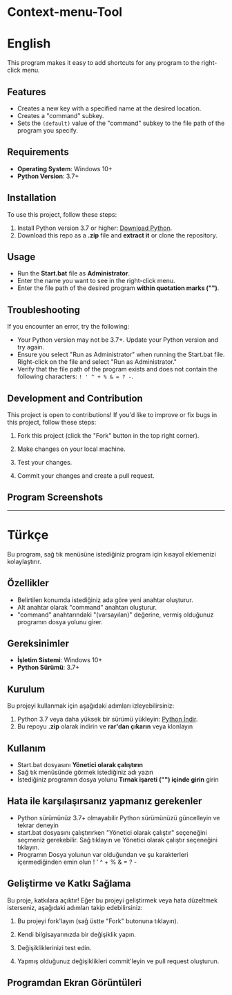 
# Context-menu-Tool


# English


This program makes it easy to add shortcuts for any program to the right-click menu.

## Features

- Creates a new key with a specified name at the desired location.
- Creates a "command" subkey.
- Sets the `(default)` value of the "command" subkey to the file path of the program you specify.

## Requirements

- **Operating System**: Windows 10+
- **Python Version**: 3.7+

## Installation

To use this project, follow these steps:

1. Install Python version 3.7 or higher: [Download Python](https://www.python.org/downloads/).
2. Download this repo as a **.zip** file and **extract it** or clone the repository.

## Usage

- Run the **Start.bat** file as **Administrator**.
- Enter the name you want to see in the right-click menu.
- Enter the file path of the desired program **within quotation marks ("")**.

## Troubleshooting

If you encounter an error, try the following:

- Your Python version may not be 3.7+. Update your Python version and try again.
- Ensure you select "Run as Administrator" when running the Start.bat file. Right-click on the file and select "Run as Administrator."
- Verify that the file path of the program exists and does not contain the following characters: `! ' ^ + % & = ? -`.

## Development and Contribution

This project is open to contributions! If you'd like to improve or fix bugs in this project, follow these steps:

1. Fork this project (click the "Fork" button in the top right corner).

2. Make changes on your local machine.

3. Test your changes.

4. Commit your changes and create a pull request.

## Program Screenshots



---



# Türkçe


Bu program, sağ tık menüsüne istediğiniz program için kısayol eklemenizi kolaylaştırır.

## Özellikler

- Belirtilen konumda istediğiniz ada göre yeni anahtar oluşturur.
- Alt anahtar olarak "command" anahtarı oluşturur.
- "command" anahtarındaki "(varsayılan)" değerine, vermiş olduğunuz programın dosya yolunu girer.

## Gereksinimler

- **İşletim Sistemi**: Windows 10+
- **Python Sürümü**: 3.7+

## Kurulum

Bu projeyi kullanmak için aşağıdaki adımları izleyebilirsiniz:

1. Python 3.7 veya daha yüksek bir sürümü yükleyin: [Python İndir](https://www.python.org/downloads/).
2. Bu repoyu **.zip** olarak indirin ve **rar'dan çıkarın** veya klonlayın

## Kullanım 

- Start.bat dosyasını **Yönetici olarak çalıştırın**
- Sağ tık menüsünde görmek istediğiniz adı yazın
- İstediğiniz programın dosya yolunu **Tırnak işareti ("") içinde girin** girin 

## Hata ile karşılaşırsanız yapmanız gerekenler 

- Python sürümünüz 3.7+ olmayabilir Python sürümünüzü güncelleyin ve tekrar deneyin 
- start.bat dosyasını çalıştırırken "Yönetici olarak çalıştır" seçeneğini seçmeniz gerekebilir. Sağ tıklayın ve Yönetici olarak çalıştır seçeneğini tıklayın.
- Programın Dosya yolunun var olduğundan ve şu karakterleri içermediğinden emin olun  ! ' ^ + % & = ? -

## Geliştirme ve Katkı Sağlama 

Bu proje, katkılara açıktır! Eğer bu projeyi geliştirmek veya hata düzeltmek isterseniz, aşağıdaki adımları takip edebilirsiniz:

1. Bu projeyi fork'layın (sağ üstte "Fork" butonuna tıklayın).

2. Kendi bilgisayarınızda bir değişiklik yapın.

3. Değişikliklerinizi test edin.

4. Yapmış olduğunuz değişiklikleri commit'leyin ve pull request oluşturun.

## Programdan Ekran Görüntüleri
